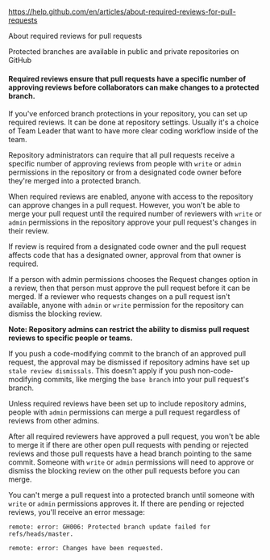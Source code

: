https://help.github.com/en/articles/about-required-reviews-for-pull-requests

About required reviews for pull requests

Protected branches are available in public and private repositories on GitHub

#### Required reviews ensure that pull requests have a specific number of approving reviews before collaborators can make changes to a protected branch.

If you've enforced branch protections in your repository, you can set up required reviews. It can be done at repository settings. Usually it's a choice of Team Leader that want to have more clear coding workflow inside of the team.

Repository administrators can require that all pull requests receive a specific number of approving reviews from people with `write` or `admin` permissions in the repository or from a designated code owner before they're merged into a protected branch.

When required reviews are enabled, anyone with access to the repository can approve changes in a pull request. However, you won't be able to merge your pull request until the required number of reviewers with `write` or `admin` permissions in the repository approve your pull request's changes in their review.

If review is required from a designated code owner and the pull request affects code that has a designated owner, approval from that owner is required.

If a person with admin permissions chooses the Request changes option in a review, then that person must approve the pull request before it can be merged. If a reviewer who requests changes on a pull request isn't available, anyone with `admin` or `write` permission for the repository can dismiss the blocking review.

**Note: Repository admins can restrict the ability to dismiss pull request reviews to specific people or teams.**

If you push a code-modifying commit to the branch of an approved pull request, the approval may be dismissed if repository admins have set up `stale review dismissals`. This doesn't apply if you push non-code-modifying commits, like merging the `base branch` into your pull request's branch.

Unless required reviews have been set up to include repository admins, people with `admin` permissions can merge a pull request regardless of reviews from other admins.


After all required reviewers have approved a pull request, you won't be able to merge it if there are other open pull requests with pending or rejected reviews and those pull requests have a head branch pointing to the same commit. Someone with `write` or `admin` permissions will need to approve or dismiss the blocking review on the other pull requests before you can merge.

You can't merge a pull request into a protected branch until someone with `write` or `admin` permissions approves it. If there are pending or rejected reviews, you'll receive an error message:

```
remote: error: GH006: Protected branch update failed for refs/heads/master.

remote: error: Changes have been requested.
```
